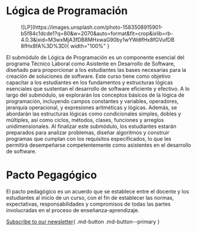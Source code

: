 # Lógica de Programación

<figure markdown="span">
  ![LP](https://images.unsplash.com/photo-1583508915901-b5f84c1dcde1?q=80&w=2070&auto=format&fit=crop&ixlib=rb-4.0.3&ixid=M3wxMjA3fDB8MHxwaG90by1wYWdlfHx8fGVufDB8fHx8fA%3D%3D){ width="100%" }
  <figcaption></figcaption>
</figure>

El submódulo de Lógica de Programación es un componente esencial del programa Técnico Laboral como Asistente en Desarrollo de Software, diseñado para proporcionar a los estudiantes las bases necesarias para la creación de soluciones de software. Este curso tiene como objetivo capacitar a los estudiantes en los fundamentos y estructuras lógicas esenciales que sustentan el desarrollo de software eficiente y efectivo. A lo largo del submódulo, se explorarán los conceptos básicos de la lógica de programación, incluyendo campos constantes y variables, operadores, jerarquía operacional, y expresiones aritméticas y lógicas. Además, se abordarán las estructuras lógicas como condicionales simples, dobles y múltiples, así como ciclos, métodos, clases, funciones y arreglos unidimensionales. Al finalizar este submódulo, los estudiantes estarán preparados para analizar problemas, diseñar algoritmos y construir programas que cumplan con los requisitos especificados, lo que les permitirá desempeñarse competentemente como asistentes en el desarrollo de software.

# Pacto Pegagógico

El pacto pedagógico es un acuerdo que se establece entre el docente y los estudiantes al inicio de un curso, con el fin de establecer las normas, expectativas, responsabilidades y compromisos de todas las partes involucradas en el proceso de enseñanza-aprendizaje.


[Subscribe to our newsletter](assets/pdfs/Pacto-Pedagogico.pdf){ .md-button .md-button--primary }